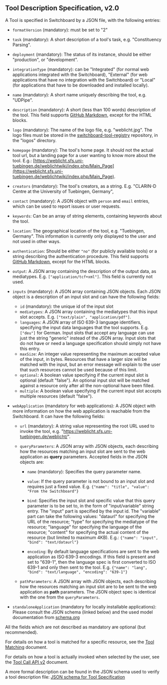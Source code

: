Tool Description Specification, v2.0
-------------------------------------

A Tool is specified in Switchboard by a JSON file, with the following entries:

* `formatVersion` (mandatory): must be set to "2"

* `task` (mandatory): A short description of a tool's task, e.g. "Constituency Parsing".

* `deployment` (mandatory): The status of its instance, should be either "production", or "development".

* `integrationType` (mandatory): can be "Integrated" (for normal web applications integrated with the Switchboard), "External" (for web applications that have no integration with the Switchboard) or "Local" (for applications that have to be downloaded and installed locally).

* `name` (mandatory): A short name uniquely describing the tool, e.g. "UDPipe".

* `description` (mandatory): A short (less than 100 words) description of the tool. This field supports [GitHub Markdown][1], except for the HTML blocks.

* `logo` (mandatory): The name of the logo file, e.g. "weblicht.jpg". The logo files must be stored in the [switchboard-tool-registry](https://github.com/clarin-eric/switchboard-tool-registry) repository, in the "logos" directory.

* `homepage` (mandatory): The tool's home page. It should not the actual tool url, but a landing page for a user wanting to know more about the tool. E.g.: [https://weblicht.sfs.uni-tuebingen.de/weblichtwiki/index.php/Main_Page](https://weblicht.sfs.uni-tuebingen.de/weblichtwiki/index.php/Main_Page).

* `creators` (mandatory): The tool's creators, as a string. E.g. "CLARIN-D Centre at the University of Tuebingen, Germany",

* `contact` (mandatory): A JSON object with `person` and `email` entries, which can be used to report issues or user requests.

* `keywords`: Can be an array of string elements, containing keywords about the tool.

* `location`: The geographical location of the tool, e.g. "Tuebingen, Germany". This information is currently only displayed to the user and not used in other ways.

* `authentication`: Should be either `"no"` (for publicly available tools) or a string describing the authentication procedure. This field supports [GitHub Markdown][1], except for the HTML blocks.

* `output`: A JSON array containing the description of the output data, as mediatypes. E.g. `["application/tcf+xml"]`. This field is currently not used.

* `inputs` (mandatory): A JSON array containing JSON objects. Each JSON object is a description of an input slot and can have the following fields:

	- `id` (mandatory): the unique id of the input slot
	- `mediatypes`: A JSON array containing the mediatypes that this input slot accepts. E.g. `["text/plain", "application/pdf"]`.
    - `languages`: A JSON array of ISO 639-3 language identifiers, specifying the input data languages that the tool supports. E.g. `["deu"]` for German. Input slots that accept any language can use just the string "generic" instead of the JSON array. Input slots that do not have or need a language specification should simply not have this entry.
    - `maxSize`: An integer value representing the maximum accepted value of the input, in bytes. Resources that have a larger size will be matched with the input, but an error message will explain to the user that such resources cannot be used because of this limit.
    - `optional`: A boolean value specifying if the current input slot is optional (default "false"). An optional input slot will be matched against a resource only after all the non-optional have been filled.
    - `multiple`: A boolean value specifying if the current input slot accepts multiple resources (default "false").

* `webApplication` (mandatory for web applications): A JSON object with more information on how the web application is reachable from the Switchboard. It can have the following fields:

	- `url` (mandatory): A string value representing the root URL used to invoke the tool, e.g. "https://weblicht.sfs.uni-tuebingen.de/weblicht/".

    - `queryParameters`: A JSON array with JSON objects, each describing how the resources matching an input slot are sent to the web application as **query** parameters. Accepted fields in the JSON objects are:

    	- `name` (mandatory): Specifies the query parameter name.

    	- `value`: If the query parameter is not bound to an input slot and requires just a fixed value.
    	E.g. `{"name": "title", "value": "From the Switchboard"}`

    	- `bind`: Specifies the input slot and specific value that this query parameter is to be set to, in the form of "input/variable" string entry. The "input" part is specified by the input id. The "variable" part can take the following values: "dataurl" for specifying the URL of the resource; "type" for specifying the mediatype of the resource; "language" for specifying the language of the resource; "content" for specifying the actual content of the resource (but limited to maximum 4KB).
    	E.g.: `{"name": "input", "bind": "text/dataurl"}`

    	- `encoding`: By default language specifications are sent to the web application as ISO 639-3 encodings. If this field is present and set to "639-1", then the language spec is first converted to ISO 639-1 and only then sent to the tool.
    	E.g. `{"name": "lang", "bind": "text/language", "encoding": "639-1"}`

    - `pathParameters`: A JSON array with JSON objects, each describing how the resources matching an input slot are to be sent to the web application as **path** parameters. The JSON object spec is identical with the one from the `queryParameters`.

* `standaloneApplication` (mandatory for locally installable applications): Please consult the JSON schema (linked below) and the used model documentation from [schema.org](https://schema.org/SoftwareApplication)

All the fields which are not described as mandatory are optional (but recommended).

For details on how a tool is matched for a specific resource, see the [Tool Matching](./ToolMatching.md) document.

For details on how a tool is actually invoked when selected by the user, see the [Tool Call API v2](./ToolCallAPI_v2.md) document.

A more formal description can be found in the JSON schema used to verify a tool description file: [JSON schema for Tool Specification](https://github.com/clarin-eric/switchboard-tool-registry/blob/master/schemas/spec-v2.schema.json)

[1]: https://github.github.com/gfm
